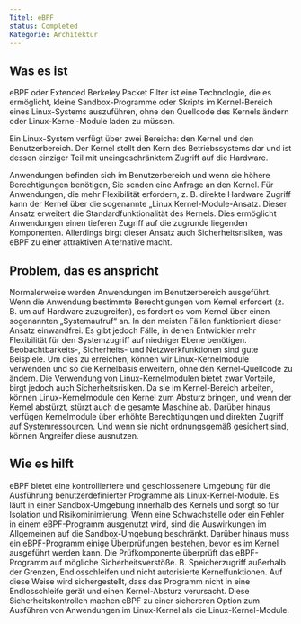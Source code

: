 ```yaml
---
Titel: eBPF
status: Completed
Kategorie: Architektur
---
```


## Was es ist

eBPF oder Extended Berkeley Packet Filter ist eine Technologie, die es ermöglicht, kleine Sandbox-Programme oder Skripts im Kernel-Bereich eines Linux-Systems auszuführen, ohne den Quellcode des Kernels ändern oder Linux-Kernel-Module laden zu müssen.

Ein Linux-System verfügt über zwei Bereiche: den Kernel und den Benutzerbereich.
Der Kernel stellt den Kern des Betriebssystems dar und ist dessen einziger Teil
mit uneingeschränktem Zugriff auf die Hardware.

Anwendungen befinden sich im Benutzerbereich und wenn sie höhere Berechtigungen benötigen,
Sie senden eine Anfrage an den Kernel.
Für Anwendungen, die mehr Flexibilität erfordern, z. B. direkte Hardware
Zugriff kann der Kernel über die sogenannte „Linux
Kernel-Module-Ansatz. Dieser Ansatz erweitert die Standardfunktionalität des Kernels.
 Dies ermöglicht Anwendungen einen tieferen Zugriff auf die zugrunde liegenden Komponenten.
 Allerdings birgt dieser Ansatz auch Sicherheitsrisiken, was eBPF zu einer attraktiven Alternative macht.

## Problem, das es anspricht
Normalerweise werden Anwendungen im Benutzerbereich ausgeführt. Wenn die Anwendung bestimmte Berechtigungen vom Kernel erfordert (z. B. um auf Hardware zuzugreifen),
es fordert es vom Kernel über einen sogenannten „Systemaufruf“ an.
In den meisten Fällen funktioniert dieser Ansatz einwandfrei. Es gibt jedoch Fälle, in denen Entwickler mehr Flexibilität für den Systemzugriff auf niedriger Ebene benötigen.
Beobachtbarkeits-, Sicherheits- und Netzwerkfunktionen sind gute Beispiele.
Um dies zu erreichen, können wir Linux-Kernelmodule verwenden und so die Kernelbasis erweitern, ohne den Kernel-Quellcode zu ändern.
Die Verwendung von Linux-Kernelmodulen bietet zwar Vorteile, birgt jedoch auch Sicherheitsrisiken.
Da sie im Kernel-Bereich arbeiten, können Linux-Kernelmodule den Kernel zum Absturz bringen, und wenn der Kernel abstürzt, stürzt auch die gesamte Maschine ab.
Darüber hinaus verfügen Kernelmodule über erhöhte Berechtigungen und direkten Zugriff auf Systemressourcen. Und wenn sie nicht ordnungsgemäß gesichert sind, können Angreifer diese ausnutzen.

## Wie es hilft
eBPF bietet eine kontrolliertere und geschlossenere Umgebung für die Ausführung benutzerdefinierter Programme als Linux-Kernel-Module.
Es läuft in einer Sandbox-Umgebung innerhalb des Kernels und sorgt so für Isolation und Risikominimierung.
Wenn eine Schwachstelle oder ein Fehler in einem eBPF-Programm ausgenutzt wird, sind die Auswirkungen im Allgemeinen auf die Sandbox-Umgebung beschränkt.
Darüber hinaus muss ein eBPF-Programm einige Überprüfungen bestehen, bevor es im Kernel ausgeführt werden kann.
Die Prüfkomponente überprüft das eBPF-Programm auf mögliche Sicherheitsverstöße.
B. Speicherzugriff außerhalb der Grenzen, Endlosschleifen und nicht autorisierte Kernelfunktionen.
Auf diese Weise wird sichergestellt, dass das Programm nicht in eine Endlosschleife gerät und einen Kernel-Absturz verursacht.
Diese Sicherheitskontrollen machen eBPF zu einer sichereren Option zum Ausführen von Anwendungen im Linux-Kernel als die Linux-Kernel-Module.
